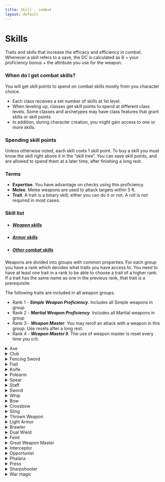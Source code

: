 ```yaml
---
title: Skill - combat
layout: default
---
```


# Skills
Traits and skills that increase the efficacy and efficiency in combat. Whenever a skill refers to a save, the DC is calculated as 8 + your proficiency bonus + the attribute you use for the weapon.

### When do I get combat skills?
You will get skill points to spend on combat skills mostly from you character choice.
- Each class receives a set number of skills at 1st level.
- When leveling up, classes get skill points to spend at different class levels. Some classes and archetypes may have class features that grant skills or skill points.
- In addition, during character creation, you might gain access to one or more skills.

### Spending skill points
Unless otherwise noted, each skill costs 1 skill point. To buy a skill you must know the skill right above it in the “skill tree”. You can save skill points, and are allowed to spend them at a later time, after finishing a long rest.

### Terms
- **Expertise**. You have advantage on checks using this proficiency.
- **Melee**. Melee weapons are used to attack targets within 5 ft.
- **Trait**. A trait is a binary skill; either you can do it or not. A roll is not required in most cases.

### Skill list
<ul class="nav nav-tabs" id="skill-tabs" role="tablist">
  <li class="nav-item"><a class="nav-link active" data-toggle="tab" href="#weapon"><h5>Weapon skills</h5></a></li>
  <li class="nav-item"><a class="nav-link" data-toggle="tab" href="#armor"><h5>Armor skills</h5></a></li>
  <li class="nav-item"><a class="nav-link" data-toggle="tab" href="#other"><h5>Other combat skills</h5></a></li>
</ul>

<div class="tab-content">
<div id="weapon" class="container tab-pane active">

Weapons are divided into groups with common properties. For each group you have a rank which decides what traits you have access to. You need to have at least one trait in a rank to be able to choose a trait of a higher rank. If a trait has the same name as one in the previous rank, that trait is a prerequisite.

The following traits are included in all weapon groups.
- Rank 1 - ***Simple Weapon Proficiency***. Includes all Simple weapons in group
- Rank 2 - ***Martial Weapon Proficiency***. Includes all Martial weapons in group
- Rank 3 - ***Weapon Master***. You may reroll an attack with a weapon in this group. Use resets after a long rest.
- Rank 4 - ***Weapon Master II***. The use of weapon master is reset every time you crit.

<details><summary>Axe</summary>

*Melee*

Axes are weapons that have bladed, heavy heads and deal vicious cuts. The weight of an axe makes it fine for delivering crushing blows.

##### Rank 3
- ***Arcing slash***. When attacking with a two-handed axe, you may choose to target two creatures with a single attack. The targets must be within 5 ft of each other and within your reach. This attack uses the same attack roll for both targets, but using only half your proficiency bonus. On a hit you deal slashing damage equal to 1d6 plus your Strength modifier to each target.
- ***Savage Critical***. When you score a critical hit, you may roll one extra damage die.

##### Rank 4
- ***Intimidating Slash***. On your turn, when you score a critical hit or reduce a creature to 0 hit points, you can use a ***reaction*** to make a Strength (Intimidation) check, contested by the Wisdom of creatures that can see and hear you within 30 ft. If you succeed, the creatures are frightened of you until the end of your next turn.
- ***Momentum***. You can leverage the momentum and sweeping arc of an axe. When you miss an enemy, you may attack an adjacent enemy with the same weapon as a ***bonus action***.
</details>


<details><summary>Club</summary>

*Melee*

Includes maces, hammers and picks. Weighted toward the top and attached to a shaft. Hammers have blunt striking surfaces, while a pick has a pointed head made to pierce.

##### Rank 3
- ***Savage Critical***. When you score a critical hit, you may roll one extra damage die.

##### Rank 4
- ***Intimidating Slash***. On your turn, when you score a critical hit or reduce a creature to 0 hit points, you can use a ***reaction*** to make a Strength (Intimidation) check, contested by the Wisdom of creatures that can see and hear you within 30 ft. If you succeed, the creatures are frightened of you until the end of your next turn.
</details>


<details><summary>Fencing Sword</summary>

*Melee*

All weapons in this group are martial light finesse blades that reward accuracy as much as force. Pinpoint attacks, lunges, and agile defenses are the strong points of these weapons.

##### Rank 3
- ***Defensive Posture***. After using the Attack action with this weapon, you can spend a ***bonus action*** to bolster your defense. When you do, choose to either gain +1 to your AC, or lower the damage of one (1) attack that hits you by 1d6. Both effects last until the start of your next turn.
- ***Defensive Slash***. When you take the dodge action, you may use your ***bonus action*** to make a single melee attack at disadvantage.
- ***Lightning Slash***. If an opponent provokes an attack of opportunity, you can use your ***reaction*** to make two attacks instead of one. Once you use this trait, you must finish a short rest before you can use it again.
- ***Parry***. If a creature hits you with a melee attack, you can use your ***reaction*** to add your proficiency bonus to your AC for that attack, potentially causing the attack to miss you. This can be used while in Defensive posture.
- ***Oncoming Storm***. You have learnt a fighting stance focusing on swift slashes. With a ***bonus action***, you can enter or leave the Oncoming Storm stance. While in this stance, the following applies. You gain +1 to attack rolls, but -2 penalty for damage rolls. If you use an Attack action, you can make an extra attack with your ***bonus action***. If you are fighting with two weapons, you can make two attacks with the same ***bonus action*** with your off-hand.


##### Rank 4
- ***Storm’s Edge***. While in the Oncoming storm stance, you can activate this trait as a free action. Until the start of your next turn, all your attacks have 19-20 critical range. At the start of your next turn, all the opponents you successfully hit while in this feature take 1d6 damage for each attack it took. Once you use this feature, you must finish a short rest before you can use it again.
</details>

<details><summary>Flail</summary>

*Melee*

Weapons in the flail group have a flexible material, usually a length of chain, between a solid handle and the damage-dealing end of the weapon.

##### Rank 3
- ***Conserve Momentum***. When you miss with an attack you continue to whirl the chain in an effort to build energy towards your next attack. You may use your ***reaction*** to increase the damage of your next attack by the weapon’s damage dice. This effect can only be used until the start of your next turn.
 - ***Disarm***. As an ***action***, you may try to disarm a creature. If it fails a Strength or Dexterity saving throw (targets choice), it is disarmed.
- ***Trip***. When you hit with an opportunity attack, you may force the target to succeed with a Strength saving throw or be knocked prone.
</details>



<details><summary>Knife</summary>

*Melee/Ranged*

The knife group includes daggers, knives, stilettos and punching daggers. Basically any short blade that deals piercing or slashing damage. Knives are usually simple light weapons, but there are some that require more training to use efficiently, i.e. making them martial weapons, such as the blade boot or tiger claws.

##### Rank 3
- ***Defensive Fighter***. You gain +1 bonus to AC while wielding a knife in one hand and nothing in your other hand.
- ***Fast Hands***. You can draw a knife as part of an attack, without using your item action.
- ***Knife Thrower***. Attacking at long range doesn’t impose disadvantage on your ranged knife attack rolls. In addition they ignore half cover and three-quarters cover.
- ***Precise***. Attacks with knives score a critical hit on a roll of 19-20.


##### Rank 4
- ***Barrage***. The small nature of these weapons make it easy to throw multiples at once. Immediately after you take the Attack action on your turn to make a ranged knife attack, you can make an additional ranged knife attack as a ***bonus action***.
- ***Riposte***. When a creature misses you with a melee attack, you can use your ***reaction*** to make a knife attack against that creature.
- ***Try again***. When you attack a creature with a knife during your turn and miss, you can use your ***bonus action*** to make another attack with the weapon against the same creature.
</details>


<details><summary>Polearm</summary>

*Melee*

Polearms are two-handed reach weapons mounted at the end of long shafts. All polearms also fall into another category of weapon, usually axe, heavy blade or spear, and thus apply the traits selected from that weapon group as well.

##### Rank 3
- ***Arcing slash***. When attacking with a two-handed slashing polearm, you may choose to target two creatures with a single attack. The targets must be within 5 ft of each other and within your reach. This attack uses the same attack roll for both targets, but using only half your proficiency bonus. On a hit you deal slashing damage equal to 1d6 plus your Strength modifier to each target.
- ***Repel Charge***. Polearms with a point are commonly used to set against a charge. If a creature moves at least 20 ft straight toward you to attack, you may use your ***reaction*** to make an opportunity attack with your piercing polearm before the attacker makes its attack roll. If your attack hits, add one additional weapon die to the damage roll, and the target has disadvantage on its attack roll. If the target was mounted, it must make a Strength saving throw. On a failure, it is dismounted and falls prone.
- ***Vault***. You can use your weapon to help you leap higher and farther. When you move at least 10 ft in a straight line, you can use your ***action*** to double the length and height of your jump. You can leap a maximum number of ft up to twice your Strength score (as part of your movement).
- ***Whirlwind***. You can keep multiple enemies at bay. When you take the Attack action, you can use a ***bonus action*** to make a melee attack with the opposite end of the weapon against a different target. The weapon’s damage die for this attack is a d6 and deals bludgeoning damage.


##### Rank 4
- ***Repel Charge II***. You have advantage on attack rolls against mounted creatures.
- ***Utilize Reach***. Creatures provoke an opportunity attack from you when they enter your reach. 
- ***Whirlwind II***. As an ***action***, you can choose to spin your polearm around you with great force. Make an attack roll against every adjacent creature. Each creature hit takes half damage and must succeed with a Strength saving throw or be pushed back 5 ft.
</details>



<details><summary>Spear</summary>

*Melee*

Consisting of a stabbing head on the end of a long shaft, a spear is great for lunging attacks. This includes the trident.

##### Rank 3
- ***Dexterous Style***. You may use these weapons as finesse weapons.
- ***Reaching***. As a ***bonus action*** on your turn, you can increase your reach by 5 feet for the rest of your turn.
- ***Vault***. You can use your weapon to help you leap higher and farther. When you move at least 10 ft in a straight line, you can use your ***action*** to double the length and height of your jump. You can leap a maximum number of ft up to twice your Strength score (as part of your movement).
</details>


<details><summary>Staff</summary>

*Melee*

In its most basic form, a staff is a long piece of wood or some other substance, roughly the same diameter along its whole length.

##### Rank 3
- ***Vault***. You can use your weapon to help you leap higher and farther. When you move at least 10 ft in a straight line, you can use your ***action*** to double the length and height of your jump. You can leap a maximum number of ft up to twice your Strength score (as part of your movement).
- ***Whirlwind***. You can keep multiple enemies at bay. When you take the attack action, you can use a ***bonus action*** to make a melee attack with the opposite end of the weapon against a different target. The weapon’s damage die for this attack is a d6 and deals bludgeoning damage.

##### Rank 4
- ***Whirlwind II***. As an ***action***, you can choose to spin your staff around you with great force. Make an attack roll against every adjacent creature. Each creature hit takes half damage and must succeed with a Strength saving throw or be pushed back 5 ft.
</details>


<details><summary>Sword</summary>

*Melee*

Blades are balanced edged weapons. Heavy blades are used primarily for slashing cuts rather than stabs and thrusts.

##### Rank 3
- ***Arcing slash***. When attacking with a two-handed sword, you may choose to target two creatures with a single attack. The targets must be within 5 ft of each other and within your reach. This attack uses the same attack roll for both targets, but using only half your proficiency bonus. On a hit you deal slashing damage equal to 1d6 plus your Strength modifier to each target.
- ***Versatile***. In your hands, a Sword is a truly versatile weapon. When attacking during your turn, you can deal either bludgeoning, slashing or piercing damage.

##### Rank 4
- ***Defensive Posture***. After using the Attack action with a sword, you can spend a ***bonus action*** to bolster your defense. When you do, choose to either gain +1 to your AC, or lower the damage of one (1) attack that hits you by 1d6. Both effects last until the start of your next turn.
- ***Grinding Halt***. Whenever you must make a Strength saving throw to avoid being moved against your will, you can dig the blade of your two-handed sword into the ground as a ***reaction***. Roll 2d6 and add the number rolled to the saving throw. If the effect pushing you does not have a saving throw, you move 5 ft less instead.
- ***Pommel Strike***. You may attempt to daze an enemy with the pommel of your blade. Make an attack as a ***bonus action***. On a hit, you deal damage equal to your Strength modifier, and your target cannot take reactions until the end of your next turn.
- ***Short draw***. As an attack, you may draw a sheathed one-handed sword and make an attack roll to strike the enemy with its pommel, leaving the target gasping for breath on a hit. The attack deals no damage, but the next attack roll made against the target has advantage. You must have at least one hand free to take this action.
</details>


<details><summary>Whip</summary>

*Melee*

A long, flexible, braided leather cord which tapered gradually from the handle to the tip. When stretched to full length, a whip can be up to 15 ft in length. The whip is mostly effective against unarmored creatures, but can be fitted with a blade at the end. All whips are martial weapons.

##### Rank 3
- ***Disarm***. As an ***action***, you may try to disarm a creature. If it fails a Strength or Dexterity saving throw (targets choice) against DC 8 + your proficiency bonus + the attribute you use for the weapon, it is disarmed.
- ***Trip***. When you hit with an opportunity attack, you may force the target to succeed with a Strength saving throw (DC 8 + your proficiency bonus + the attribute you use for the weapon) or be knocked prone.
- ***Whip Familiarity***. Whips are considered light weapons for you.
</details>


<details><summary>Bow</summary>

*Ranged*

A bow is a shaft of strong, supple material with a string stretched between its two ends. It’s a projectile weapon that you use to fire arrows. Bows take training to use effectively, and they can be extremely deadly in expert hands.

##### Rank 3
- ***Aimed Shot***. As a ***bonus action***, you can make a DC 15 Wisdom (Perception; modifiable with Sense-Sight) check to take a moment extra to ensure a precise hit. The next time you ready an action against a creature, you have advantage on the readied attack and score a critical hit on a roll of 19 or 20.
</details>


<details><summary>Crossbow</summary>

*Ranged*

Includes hammers and picks. Weighted toward the top and attached to a shaft. Hammers have blunt striking surfaces, while a pick has a pointed head made to pierce.

##### Rank 3
- ***Aimed Shot***. As a ***bonus action***, you can make a DC 15 Wisdom (Perception; modifiable with Sense-Sight) check to take a moment extra to ensure a precise hit. The next time you ready an action against a creature, you have advantage on the readied attack and score a critical hit on a roll of 19 or 20.
- ***Calm Nerves***. Being adjacent to a hostile creature doesn’t impose disadvantage on your ranged attack rolls.
- ***Fast Loader***. You have trained at loading crossbows faster, allowing you to ignore the loading quality of hand and light crossbows.
- ***Zig-Zag***. At the start of your turn you can spend a ***bonus action*** to move up to half your base speed. Attacks you make during your turn are made with disadvantage, but ranged attacks against you are made with disadvantage until the start of your next round.
</details>


<details><summary>Sling</summary>

*Ranged*

Slings consist of a cord made from leather or fabric, with a pouch to hold a projectile. They are typically loaded with either smooth rounded stones or a ball of lead, known as sling bullets. However, unlike some projectiles they were very versatile and could be used to launch a variety of objects, such as rocks or coins. This group also includes the staff sling, which is a sling attached to a staff. It is held in both hands and can be used for heavier missiles.

##### Rank 3
- ***Sling Master***. You may use either Strength or Dexterity for attack and damage rolls, and when you score a critical hit using a sling, the target can’t take reactions until the end of your next turn.
- ***Headcrack***. As an ***action***, you may make a single ranged attack. If the attack hits, the target must make a Constitution saving throw or be stunned until the beginning of its next turn. A target can only be affected once by this attack, and this is reset after a short rest.
- ***Zig-Zag***. At the start of your turn you can spend a ***bonus action*** to move up to half your base speed. Attacks you make during your turn are made with disadvantage, but ranged attacks against you are made with disadvantage until the start of your next round.

##### Rank 4
- ***Ricochet***. As a ***bonus action***, choose up to three creatures within 30 ft and 10 ft from each other. If you hit the first target with, you may make an additional attack against the second, and if the second hits, you may attack the third target.
</details>


<details><summary>Thrown Weapon</summary>

*Ranged*

This group includes all types of thrown weapons, including improvised thrown weapons.

##### Rank 3
- ***Boomerang Master***. You can use the full potential of this unorthodox weapon. If you miss an attack with a boomerang, you may make one additional attack. If you miss all attacks, the boomerang returns to your hand. In addition, as a ***bonus action***, choose up to three creatures within 30 ft and 10 ft from each other. If you hit the first target with, you may make an additional attack against the second, and if the second hit, you may attack the third target.
- ***Fast Hands***. You can draw a throwing weapon as part of an attack, without using your item action.
- ***Precise Thrower***. Attacking at long range doesn’t impose disadvantage on your thrown weapon attack rolls. In addition they ignore half cover and three-quarters cover.

##### Rank 4
- ***Barrage***. If you are using small weapons, such as knives, darts or other items no larger than fist-sized, you can throw multiples at once. Immediately after you take the Attack action on your turn to make a ranged attack with a small thrown weapon, you can make an additional ranged attack as a ***bonus action***.
</details>
</div>





<!-- ---------------------------- ARMOR SKILLS -------------------------  -->

<div id="armor" class="container tab-pane fade">

<details>
<summary>Light Armor</summary>
<div markdown="1">
You have trained to master the use of theae types of armor. You gain proficiency with light armor.

<details>
<summary>Light Armor Master</summary>

You are able to nimbly duck and dodge, and use your armor’s light protection to cover your mistakes, deflecting blows that would have only barely hit you. While wearing light armor, if you are subjected to an effect that allows you to make a Dexterity saving throw, you may use your ***reaction*** to gain advantage on the save. In addition opportunity attacks against you suffer disadvantage.
</details>

<details>
<summary>Medium Armor</summary>
You gain proficiency with medium armor and shields.

<details>
<summary>Medium Armor Master</summary>
Wearing medium armor doesn’t impose disadvantage on your Stealth checks, and when wearing such armor, you can add 3, rather than 2, to your AC if you have a Dexterity of 16 or higher.
</details>

<details>
<summary>Heavy Armor</summary>
You gain proficiency with heavy armor.

<details>
<summary>Heavy Armor Master</summary>
You can use your armor or to deflect strikes that would kill others. While wearing heavy armor, bludgeoning, piercing and slashing damage that you take from non magical weapons is reduced by 3.
</details>
</details>

<details>
<summary>Shield Master</summary>

You use shields not just for protection but also for offense. You gain the following benefits while wielding a shield.
- If you take the Attack action, you can use a ***bonus action*** to try to shove an adjacent creature with your shield.
- If you aren’t incapacitated, you can add your shield’s AC bonus to Dexterity saving throws you make against a spell or other harmful effect that targets only you.
- If you are subjected to an effect that allows you to make a Dexterity saving throw to take only half damage, you can use your ***reaction*** to take no damage if you succeed on the saving throw, interposing your shield between yourself and the source of the effect.
</details>
</details>
</details>
</div>



<!-- ----------------------------OTHER COMBAT SKILLS -------------------------  -->

<div id="other" class="container tab-pane fade">

<details>
<summary>Brawler</summary>

You are accustomed to rough-and-tumble fighting using whatever weapons happen to be at hand. You are proficient with improvised weapons and can use either Dexterity or Strength for attack and damage rolls of your unarmed strikes and improvised weapons. Additionally you gain the following benefits: 
- Your unarmed strike deals 1d4 damage and improvised weapons deal 1d6 if one-handed/thrown or 1d10 if two-handed.
- When you hit a creature with an unarmed strike or an improvised weapon on your turn, you can use a ***bonus action*** to make an additional unarmed strike.
- Attack rolls of unarmed strikes and improvised weapons have advantage for 1 round, if the targeted creature has not been attacked by you since it last completed a long rest.
</details>

<details>
<summary>Dual Wield</summary>
You are a master at fighting with two weapons. Gain a +1 bonus to AC while wielding a separate melee weapon in each hand. Additionally you can draw or stow two weapons as a single item interaction.
<details>
<summary>Dual Wield II</summary>
You can use two-weapon fighting even when the weapons you are wielding aren’t light.
</details>
</details>

<details>
<summary>Feint</summary>
You can replace one attack with an attempt to deceive one humanoid that can see and hear you. Make a Charisma (Feint) check contested by the target’s Insight check. If you succeed, your movement doesn’t provoke opportunity attacks from the target and your attack rolls against it have advantage; both benefits last until the end of your next turn or until you use this ability on a different target. If your check fails, the target can’t be deceived by you in this way for 1 hour.
</details>

<details>
<summary>Great Weapon Master</summary>

You’ve learned to put the weight of a Heavy weapon to your advantage, letting its momentum empower your strikes. On your turn, when you score a critical hit or reduce a creature to 0 hit points with one, you can make one melee weapon attack with it as a ***bonus action***.
</details>

<details>
<summary>Interceptor</summary>

Interceptor is a generic term for any article of clothing which is used to deflect or intercept attacks, such as a thick wool cloak, silk scarf, war fan or umbrella. These are not weapons in the traditional sense, just durable personal effects, but can be just as effective in a duel as steel. For you, an interceptor grants +1 AC and has the Trip weapon property. In addition you can use an interceptor to catch missile weapons in flight before they strike, even against an ally. When a creature you can see attacks you or a target adjacent to you, you can use your ***reaction*** to impose disadvantage on the attack roll.
</details>

<details>
<summary>Opportunist</summary>

You take advantage of every drop in any enemy’s guard. When an adjacent creature makes an attack against a target other than you (and that target doesn’t have this feat), you can use your ***reaction*** to make a melee weapon attack against the attacking creature.
</details>

<details>
<summary>Phalanx</summary>
The training to fight and defend in a formation, in which the presence of friendly combatants on the left and right offer greater stability and defense during combat. The formation is a straight line, offering a front of defense against an enemy while advancing or fighting. This front ensures that each combatant in the line (with the exception of those upon the ends unless next to a wall) can be attacked by only one enemy per round. In a front created from the use of shields and one-handed weapons, shields provide an extra +1 AC. A formation requires that all the participants have this skill.

Your training includes watching your flanks and making it harder to pass. Creatures provoke opportunity attacks from you even if they take the Disengage action before leaving your reach.
</details>

<details>
<summary>Press</summary>

The art of causing an adjacent enemy (of your size or smaller) to move towards an area where the combatant does not wish to be. On a successful opposed Strength (Press) check you push an enemy 5 ft backwards. You can either do this as a ***bonus action***, or instead of an attack, in which case you have ***expertise***.

<details>
<summary>Improved Press</summary>
You can press creatures of one size larger than you.
</details>
</details>

<details>
<summary>Sharpshooter</summary>
You have mastered ranged weapons and can make shots that others find impossible. Attacking at long range doesn’t impose disadvantage on your ranged weapon attack rolls. In addition they ignore half cover and three-quarters cover.

<details>
<summary>Crippling Hit</summary>
Aiming for the legs, you can slow down your target. When you hit a creature with a ranged weapon attack, you can forgo the normal weapon damage. If you do, you deal damage equal to your ability modifier and the target must succeed with a Constitution saving throw, or their movement is reduced by half until the end of its next turn.
</details>

<details>
<summary>Trick Shot</summary>

Aiming for more vulnerable points can cause a great deal of damage. As an ***action***, make a single stylish shot with disadvantage using a ranged weapon. If the lower roll would also hit the target, you automatically score a critical hit.
</details>
</details>


<details>
<summary>War magic</summary>

*Requires Arcana, Divine magic or Primal magic, and only applies to the type of magic for which you have prerequisites.*

You have practiced casting spells in the midst of combat. Through rigorous discipline you have learnt techniques that grant ***expertise*** on saving throws made to maintain concentration on spell effect. If you fail such a saving throw, you may choose to gain a level of exhaustion and treat the saving throw as a success instead.

<details>
<summary>Residual Power</summary>
You have learned to harness your offensive magics and recycle its energy for use on your weapons. When you cast a spell of 1st level or higher that does damage, the next time you hit a creature with a weapon attack within 1 minute you deal 1d6 additional damage, the type of which is the same as the spell’s.
</details>

<details>
<summary>Spell Sniper</summary>
You have learned techniques to enhance the precision and reach with combat spells. When you cast a spell that requires an attack roll, the spell’s range is doubled and the attacks ignore half cover and three-quarters cover.
</details>

<details>
<summary>War Caster</summary>
You can perform the somatic components of spells even when you have weapons or a shield in one or both hands. In addition you can cast a spell when making an opportunity attack. The spell must have a casting time of 1 action and target only that creature.
</details>
</details>

</div>
</div>
